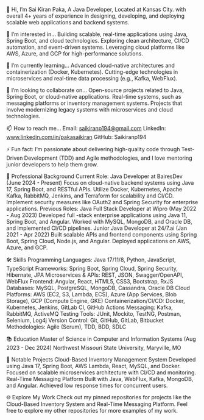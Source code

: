 
👋 Hi, I’m Sai Kiran Paka, A Java Developer, Located at  Kansas City. with overall 4+ years of experience in designing, developing, and deploying scalable web applications and backend systems.

👀 I’m interested in...
Building scalable, real-time applications using Java, Spring Boot, and cloud technologies.
Exploring clean architecture, CI/CD automation, and event-driven systems.
Leveraging cloud platforms like AWS, Azure, and GCP for high-performance solutions.

🌱 I’m currently learning...
Advanced cloud-native architectures and containerization (Docker, Kubernetes).
Cutting-edge technologies in microservices and real-time data processing (e.g., Kafka, WebFlux).

💞️ I’m looking to collaborate on...
Open-source projects related to Java, Spring Boot, or cloud-native applications.
Real-time systems, such as messaging platforms or inventory management systems.
Projects that involve modernizing legacy systems with microservices and cloud technologies.

📫 How to reach me...
Email: saikiranp194@gmail.com
LinkedIn: www.linkedin.com/in/pakasaikiran
GitHub: Saikiranp194

⚡ Fun fact: I’m passionate about delivering high-quality code through Test-Driven Development (TDD) and Agile methodologies, and I love mentoring junior developers to help them grow.

🚀 Professional Background
Current Role: Java Developer at BairesDev (June 2024 - Present)
Focus on cloud-native backend systems using Java 17, Spring Boot, and RESTful APIs.
Utilize Docker, Kubernetes, Apache Kafka, RabbitMQ, Jenkins, and Terraform for scalability and CI/CD.
Implement security measures like OAuth2 and Spring Security for enterprise applications.
Previous Roles:
Java Full Stack Developer at Wipro (May 2022 - Aug 2023)
Developed full -stack enterprise applications using Java 11, Spring Boot, and Angular.
Worked with MySQL, MongoDB, and Oracle DB, and implemented CI/CD pipelines.
Junior Java Developer at 24/7.ai (Jan 2021 - Apr 2022)
Built scalable APIs and frontend components using Spring Boot, Spring Cloud, Node.js, and Angular.
Deployed applications on AWS, Azure, and GCP.

🛠️ Skills
Programming Languages: Java 17/11/8, Python, JavaScript, TypeScript
Frameworks: Spring Boot, Spring Cloud, Spring Security, Hibernate, JPA
Microservices & APIs: REST, JSON, Swagger/OpenAPI, WebFlux
Frontend: Angular, React, HTML5, CSS3, Bootstrap, RxJS
Databases: MySQL, PostgreSQL, MongoDB, Cassandra, Oracle DB
Cloud Platforms: AWS (EC2, S3, Lambda, ECS), Azure (App Services, Blob Storage), GCP (Compute Engine, GKE)
Containerization/CI/CD: Docker, Kubernetes, Jenkins, GitLab CI, GitHub Actions
Messaging: Kafka, RabbitMQ, ActiveMQ
Testing Tools: JUnit, Mockito, TestNG, Postman, Selenium, Log4j
Version Control: Git, GitHub, GitLab, Bitbucket
Methodologies: Agile (Scrum), TDD, BDD, SDLC

📚 Education
Master of Science in Computer and Information Systems (Aug 2023 - Dec 2024)
Northwest Missouri State University, Maryville, MO

🎯 Notable Projects
Cloud-Based Inventory Management System
Developed using Java 17, Spring Boot, AWS Lambda, React, MySQL, and Docker.
Focused on scalable microservices architecture with CI/CD and monitoring.
Real-Time Messaging Platform
Built with Java, WebFlux, Kafka, MongoDB, and Angular.
Achieved low response times for concurrent users.

🌐 Explore My Work
Check out my pinned repositories for projects like the Cloud-Based Inventory System and Real-Time Messaging Platform.
Feel free to explore my other repositories for more examples of my work.
